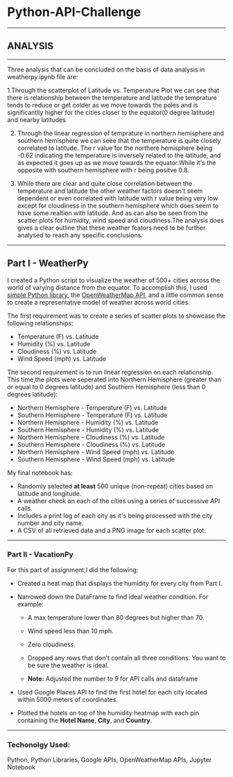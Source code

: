 # Python-API-Challenge
-----------------------
## ANALYSIS
------------
Three analysis that can be concluded on the basis of data analysis in weatherpy.ipynb file are:

1.Through the scatterplot of Latitude vs. Temperature Plot we can see that there is relationship between the temperature and latitude 
the temprature tends to reduce or get colder as we move towards the poles and is significantlly higher for the cities 
closer to the equator(0 degree latitude) and nearby latitudes

2. Through the linear regression of temprature in northern hemisphere and southern hemisphere we can seee that the temperature is quite 
closely correlated to latitude. The r value for the northere hemisphere being -0.62 indicating the temperature is inversely 
related to the latitude, and as expected it goes up as we move towards the equator.While it's the opposite with southern hemisphere 
with r being positve 0.8.

3. While there are clear and quite close correlation between the temperature and latitude the other weather factors doesn't seem 
dependent or even correlated with latitude with r value being very low except for cloudiness in the southern hemisphere which
does seem to have some realtion with latitude. And as can also be seen from the scatter plots for humidity,
wind speed and cloudiness.The analysis does gives a clear outline that these weather fcators need to be further analysed to reach any 
specific conclusions.
-----------------------------------------------------------------------------------------------------------------------------------------------------------

## Part I - WeatherPy

I created a Python script to visualize the weather of 500+ cities across the world of varying distance from the equator. To accomplish this, I used [simple Python library](https://pypi.python.org/pypi/citipy), the [OpenWeatherMap API](https://openweathermap.org/api), and a little common sense to create a representative model of weather across world cities.

The first requirement was to create a series of scatter plots to showcase the following relationships:

* Temperature (F) vs. Latitude
* Humidity (%) vs. Latitude
* Cloudiness (%) vs. Latitude
* Wind Speed (mph) vs. Latitude

The second requirement is to run linear regression on each relationship. This time,the plots were seperated into Northern Hemisphere (greater than or equal to 0 degrees latitude) and Southern Hemisphere (less than 0 degrees latitude):

* Northern Hemisphere - Temperature (F) vs. Latitude
* Southern Hemisphere - Temperature (F) vs. Latitude
* Northern Hemisphere - Humidity (%) vs. Latitude
* Southern Hemisphere - Humidity (%) vs. Latitude
* Northern Hemisphere - Cloudiness (%) vs. Latitude
* Southern Hemisphere - Cloudiness (%) vs. Latitude
* Northern Hemisphere - Wind Speed (mph) vs. Latitude
* Southern Hemisphere - Wind Speed (mph) vs. Latitude

My final notebook has:

* Randomly selected **at least** 500 unique (non-repeat) cities based on latitude and longitude.
* A weather check on each of the cities using a series of successive API calls.
* Includes a print log of each city as it's being processed with the city number and city name.
* A CSV of all retrieved data and a PNG image for each scatter plot.

-----------------------------------------------------------------------------------------------------------------------------------------

### Part II - VacationPy

For this part of assignment,I did the following:

* Created a heat map that displays the humidity for every city from Part I.

 
* Narrowed down the DataFrame to find ideal weather condition. For example:

  * A max temperature lower than 80 degrees but higher than 70.

  * Wind speed less than 10 mph.

  * Zero cloudiness.

  * Dropped any rows that don't contain all three conditions. You want to be sure the weather is ideal.

  * **Note:** Adjusted the number to 9 for API calls and dataframe

* Used Google Places API to find the first hotel for each city located within 5000 meters of coordinates.

* Plotted the hotels on top of the humidity heatmap with each pin containing the **Hotel Name**, **City**, and **Country**.
------------------------------------------------------------------------------------------------------------------------------
### Techonolgy Used:
Python,
Python Libraries,
Google APIs,
OpenWeatherMap APIs,
Jupyter Notebook




